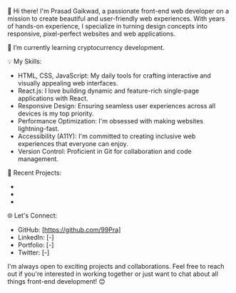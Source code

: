 👋 Hi there! I'm Prasad Gaikwad, a passionate front-end web developer on a mission to create beautiful and user-friendly web experiences. With years of hands-on experience, 
    I specialize in turning design concepts into responsive, pixel-perfect websites and web applications.

🌱 I’m currently learning cryptocurrency development.

💡 My Skills:
- HTML, CSS, JavaScript: My daily tools for crafting interactive and visually appealing web interfaces.
- React.js: I love building dynamic and feature-rich single-page applications with React.
- Responsive Design: Ensuring seamless user experiences across all devices is my top priority.
- Performance Optimization: I'm obsessed with making websites lightning-fast.
- Accessibility (A11Y): I'm committed to creating inclusive web experiences that everyone can enjoy.
- Version Control: Proficient in Git for collaboration and code management.

🔨 Recent Projects:
- [Project 1]: [-]
- [Project 2]: [-]
- [Project 3]: [-]

🌐 Let's Connect:
- GitHub: [https://github.com/99Pra]
- LinkedIn: [-]
- Portfolio: [-]
- Twitter: [-]

I'm always open to exciting projects and collaborations. Feel free to reach out if you're interested in working together or just want to chat about all things front-end development! 😊

